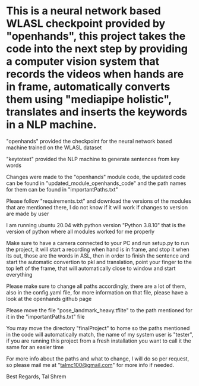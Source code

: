 # This is a neural network based WLASL checkpoint provided by "openhands", this project takes the code into the next step by providing a computer vision system that records the videos when hands are in frame, automatically converts them using "mediapipe holistic", translates and inserts the keywords in a NLP machine.

"openhands" provided the checkpoint for the neural network based machine trained on the WLASL dataset

"keytotext" provided the NLP machine to generate sentences from key words

Changes were made to the "openhands" module code, the updated code can be found in "updated_module_openhands_code" and the path names for them can be found in "importantPaths.txt"

Please follow "requirements.txt" and download the versions of the modules that are mentioned there, I do not know if it will work if changes to version are made by user

I am running ubuntu 20.04 with python version "Python 3.8.10" that is the version of python where all modules worked for me properly

Make sure to have a camera connected to your PC and run setup.py to run the project, it will start a recording when hand is in frame, and stop it when its out, those are the words in ASL, then in order to finish the sentence and start the automatic convertion to pkl and translation, point your finger to the top left of the frame, that will automatically close to window and start everything

Please make sure to change all paths accordingly, there are a lot of them, also in the config.yaml file, for more information on that file, please have a look at the openhands github page

Please move the file "pose_landmark_heavy.tflite" to the path mentioned for it in the "importantPaths.txt" file

You may move the directory "finalProject" to home so the paths mentioned in the code will automatically match, the name of my system user is "tester", if you are running this project from a fresh installation you want to call it the same for an easier time

For more info about the paths and what to change, I will do so per request, so please mail me at "talmc100@gmail.com" for more info if needed.

Best Regards,
Tal Shrem
